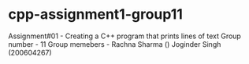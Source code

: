 # cpp-assignment1-group11
Assignment#01 - Creating a C++ program that prints lines of text
Group number - 11
Group memebers -  Rachna Sharma ()
                  Joginder Singh (200604267)
